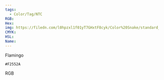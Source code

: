 ```yaml
---
tags:
  - Color/Tag/NTC
RGB:
Hex:
img: https://filedn.com/l0hpzxl1f01yT7GHxtF8cyk/Color%20Snake/standard_csv_to_svg/F2552A.svg
CMYK:
HSL:
Name:
---
```

Flamingo
```palette
#F2552A
```
RGB

